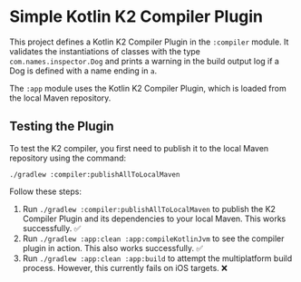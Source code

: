 # Simple Kotlin K2 Compiler Plugin
This project defines a Kotlin K2 Compiler Plugin in the `:compiler` module. It validates the instantiations of classes with the type `com.names.inspector.Dog` and prints a warning in the build output log if a Dog is defined with a name ending in `a`.

The `:app` module uses the Kotlin K2 Compiler Plugin, which is loaded from the local Maven repository.

## Testing the Plugin

To test the K2 compiler, you first need to publish it to the local Maven repository using the command:
```
./gradlew :compiler:publishAllToLocalMaven
```

Follow these steps:

1. Run `./gradlew :compiler:publishAllToLocalMaven` to publish the K2 Compiler Plugin and its dependencies to your local Maven. This works successfully. ✅
2. Run `./gradlew :app:clean :app:compileKotlinJvm` to see the compiler plugin in action. This also works successfully. ✅
3. Run `./gradlew :app:clean :app:build` to attempt the multiplatform build process. However, this currently fails on iOS targets. ❌
